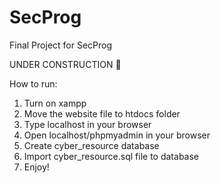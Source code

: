 # SecProg
Final Project for SecProg

UNDER CONSTRUCTION 🚧

How to run:

1. Turn on xampp
2. Move the website file to htdocs folder
3. Type localhost in your browser
4. Open localhost/phpmyadmin in your browser
5. Create cyber_resource database
6. Import cyber_resource.sql file to database
7. Enjoy!
